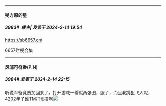 
*****

####  朔方原的星  
##### 3983#         楼主| 发表于 2024-2-14 19:54

https://sb6657.cn/

6657烂梗合集


*****

####  风浦可符香(P.N)  
##### 3984#       发表于 2024-2-14 22:15

听说军备竞赛加回来了，打开游戏一看就两张图，服了，而且我跳狙飞人呢，4202年了谁TM打竞技啊<img src="https://static.saraba1st.com/image/smiley/face2017/217.gif" referrerpolicy="no-referrer">

